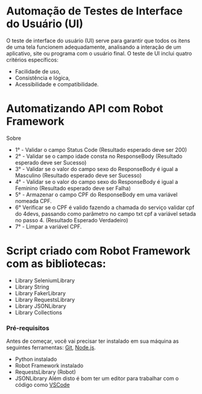 # Automação de Testes de Interface do Usuário (UI)
O teste de interface do usuário (UI) serve para garantir que todos os itens de uma tela funcionem adequadamente, analisando a interação de um aplicativo, site ou programa com o usuário final. O teste de UI inclui quatro critérios específicos: 
* Facilidade de uso,
* Consistência e lógica,
* Acessibilidade e compatibilidade.

# Automatizando API com Robot Framework
 Sobre
 * 1° - Validar o campo Status Code (Resultado esperado deve ser 200)
 * 2° - Validar se o campo idade consta no ResponseBody (Resultado esperado deve ser Sucesso)
 * 3° - Validar se o valor do campo sexo do ResponseBody é igual a Masculino (Resultado esperado deve ser Sucesso)
 * 4° - Validar se o valor do campo sexo do ResponseBody é igual a Feminino (Resultado esperado deve ser Falha)
 * 5° - Armazenar o campo CPF do ResponseBody em uma variável nomeada CPF.
 * 6° Verificar se o CPF é valido fazendo a chamada do serviço validar cpf do 4devs, passando como parâmetro no campo txt cpf a variável setada no passo 4. (Resultado Esperado Verdadeiro)
 * 7° - Limpar a variável CPF.

 # Script criado com Robot Framework com as bibliotecas:
  * Library         SeleniumLibrary 
  * Library         String
  * Library         FakerLibrary
  * Library         RequestsLibrary
  * Library         JSONLibrary    
  * Library         Collections

### Pré-requisitos
Antes de começar, você vai precisar ter instalado em sua máquina as seguintes ferramentas:
[Git](https://git-scm.com), [Node.js](https://nodejs.org/en/). 
  * Python instalado
  * Robot Framework instalado
  * RequestsLibrary (Robot)
  * JSONLibrary
Além disto é bom ter um editor para trabalhar com o código como [VSCode](https://code.visualstudio.com)
